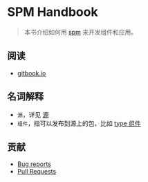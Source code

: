 # SPM Handbook

> 本书介绍如何用 [spm](https://github.com/spmjs/spm) 来开发组件和应用。

## 阅读

- [gitbook.io](http://sorrycc.gitbooks.io/spm-handbook/)

## 名词解释

- `源`，详见 [源](registry/README.md)
- `组件`，指可以发布到源上的包，比如 [type 组件](http://spmjs.io/package/type)

## 贡献

- [Bug reports](https://github.com/sorrycc/spm-handbook/issues)
- [Pull Requests](https://github.com/sorrycc/spm-handbook/pulls)
